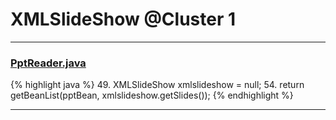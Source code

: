 # XMLSlideShow @Cluster 1

***

### [PptReader.java](https://searchcode.com/codesearch/view/14046023/)
{% highlight java %}
49. XMLSlideShow xmlslideshow = null;
54.   return getBeanList(pptBean, xmlslideshow.getSlides());
{% endhighlight %}

***

